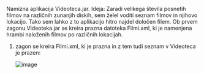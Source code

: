 Namizna aplikacija Videoteca.jar.
Ideja: Zaradi velikega števila posnetih filmov na različnih zunanjih diskih, sem želel voditi seznam filmov in njihovo lokacijo. Tako sem lahko z to aplikacijo hitro najdel določen filem.
Ob prvem zagonu Videoteka.jar se kreira prazna datoteka Filmi.xml, ki je namenjena hrambi naloženih filmov po različnih lokacijah.

1. zagon se kreira Filmi.xml, ki je prazna in z tem tudi seznam v Videoteca je prazen:

   ![image](https://github.com/damko81/JavaVideoteka/assets/162964541/5c6c5840-a733-4b15-9b1e-91c2dead0c38)

